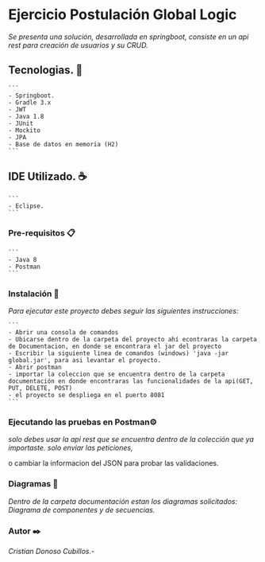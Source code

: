 # Ejercicio Postulación Global Logic

_Se presenta una solución, desarrollada en springboot, consiste en un api rest para creación de usuarios y su CRUD._

## Tecnologias. 🚀
    ```
    - Springboot.
    - Gradle 3.x
    - JWT
    - Java 1.8
    - JUnit
    - Mockito
    - JPA
    - Base de datos en memoria (H2)
    ```

## IDE Utilizado. ☕
    ```
    - Eclipse.
    ```

### Pre-requisitos 📋
    ```
    - Java 8
    - Postman
    ```
### Instalación 🔧

_Para ejecutar este proyecto debes seguir las siguientes instrucciones:_

    ```
    - Abrir una consola de comandos
    - Ubicarse dentro de la carpeta del proyecto ahí econtraras la carpeta de Documentacion, en donde se encontrara el jar del proyecto
    - Escribir la siguiente linea de comandos (windows) 'java -jar global.jar', para asi levantar el proyecto.
    - Abrir postman
    - importar la coleccion que se encuentra dentro de la carpeta documentación en donde encontraras las funcionalidades de la api(GET, PUT, DELETE, POST)
    - el proyecto se despliega en el puerto 8081
    ```


### Ejecutando las pruebas en Postman⚙️

_solo debes usar la api rest que se encuentra dentro de la colección que ya importaste. solo enviar las peticiones,_ 

o cambiar la informacion del JSON para probar las validaciones.

### Diagramas 📖

_Dentro de la carpeta documentación estan los diagramas solicitados: Diagrama de componentes y de secuencias._

### Autor ✒️

_Cristian Donoso Cubillos.-_
